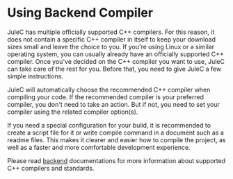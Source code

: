 # Using Backend Compiler
JuleC has multiple officially supported C++ compilers. For this reason, it does not contain a specific C++ compiler in itself to keep your download sizes small and leave the choice to you. If you're using Linux or a similar operating system, you can usually already have an officially supported C++ compiler. Once you've decided on the C++ compiler you want to use, JuleC can take care of the rest for you. Before that, you need to give JuleC a few simple instructions.

JuleC will automatically choose the recommended C++ compiler when compiling your code. If the recommended compiler is your preferred compiler, you don't need to take an action. But if not, you need to set your compiler using the related compiler option(s).

If you need a special configuration for your build, it is recommended to create a script file for it or write compile command in a document such as a readme files. This makes it clearer and easier how to compile the project, as well as a faster and more comfortable development experience.

Please read [backend](/compiler/backend/) documentations for more information about supported C++ compilers and standards.